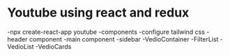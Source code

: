 # Youtube using react and redux

-npx create-react-app youtube
-components
-configure tailwind css
-header component
-main component
-sidebar
-VedioContainer
-FilterList
-VedioList
-VedioCards
